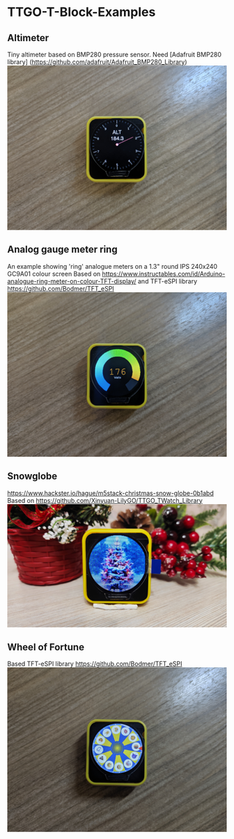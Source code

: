 # TTGO-T-Block-Examples
## Altimeter
Tiny altimeter based on BMP280 pressure sensor. Need [Adafruit BMP280 library] (https://github.com/adafruit/Adafruit_BMP280_Library)
![Altimeter](https://github.com/JuriShalkin/TTGO-T-Block-Examples/blob/main/img/1616695447886.jpg)
## Analog gauge meter ring
An example showing 'ring' analogue meters on a 1.3" round IPS 240x240 GC9A01 colour screen
Based on https://www.instructables.com/id/Arduino-analogue-ring-meter-on-colour-TFT-display/
and TFT-eSPI library https://github.com/Bodmer/TFT_eSPI
![111](https://github.com/JuriShalkin/TTGO-T-Block-Examples/blob/main/img/1616691796809.jpg)
## Snowglobe
https://www.hackster.io/hague/m5stack-christmas-snow-globe-0b1abd
Based on https://github.com/Xinyuan-LilyGO/TTGO_TWatch_Library
![Snowglobe](https://github.com/JuriShalkin/TTGO-T-Block-Examples/blob/main/img/1616691796849.jpg)
## Wheel of Fortune
Based TFT-eSPI library https://github.com/Bodmer/TFT_eSPI
![WheelOfFortune](https://github.com/JuriShalkin/TTGO-T-Block-Examples/blob/main/img/1616695447878.jpg)

